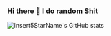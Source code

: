 ### Hi there 👋 I do random Shit
![Insert5StarName's GitHub stats](https://github-readme-stats.vercel.app/api?username=Insert5StarName&show_icons=true&theme=tokyonight)
<!--
**Insert5StarName/Insert5StarName** is a ✨ _special_ ✨ repository because its `README.md` (this file) appears on your GitHub profile.

Here are some ideas to get you started:

- 🔭 I’m currently working on ...
- 🌱 I’m currently learning ...
- 👯 I’m looking to collaborate on ...
- 🤔 I’m looking for help with ...
- 💬 Ask me about ...
- 📫 How to reach me: ...
- 😄 Pronouns: ...
- ⚡ Fun fact: ...
-->
